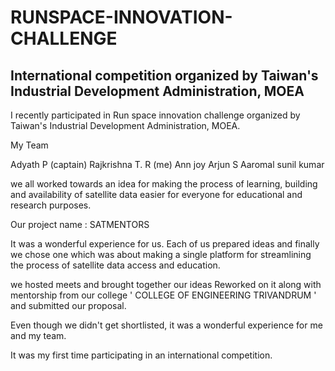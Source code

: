 # RUNSPACE-INNOVATION-CHALLENGE
International competition organized by Taiwan's Industrial Development Administration, MOEA
-------------------------------------------------------------------------------------------

I recently participated in Run space innovation challenge organized by  Taiwan's Industrial Development Administration, MOEA. 

My Team 

 Adyath P (captain) 
Rajkrishna T. R (me) 
Ann joy
Arjun S
Aaromal sunil kumar

we all worked towards an idea for making the process of learning, building and availability of satellite data easier for everyone for educational and research purposes. 

Our project name : SATMENTORS

It was a wonderful experience for us. 
Each of us prepared ideas and finally we chose one which was about making a single platform for streamlining the process of satellite data access and education. 

we hosted meets and brought together our ideas
Reworked on it along with  mentorship from our college  ' COLLEGE OF ENGINEERING TRIVANDRUM '
and submitted our proposal. 


Even though we didn't get shortlisted, it was a wonderful experience for me and my team. 

It was my first time participating in an international competition. 



